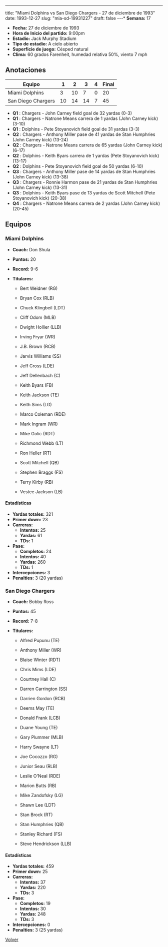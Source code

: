 ---
title: "Miami Dolphins vs San Diego Chargers - 27 de diciembre de 1993"
date: 1993-12-27
slug: "mia-sd-19931227"
draft: false
---* **Semana:** 17
* **Fecha:** 27 de diciembre de 1993
* **Hora de Inicio del partido:** 9:00pm
* **Estadio:** Jack Murphy Stadium
* **Tipo de estadio:** A cielo abierto
* **Superficie de juego:** Césped natural
* **Clima:** 60 grados Farenheit, humedad relativa 50%, viento 7 mph




## Anotaciones
| Equipo | 1 | 2 | 3 | 4 | Final |
|--------|---|---|---|---|-------|
| Miami Dolphins  | 3 | 10 | 7 | 0  | 20 |
| San Diego Chargers  | 10 | 14 | 14 | 7  | 45 |
* **Q1** : Chargers - John Carney field goal de 32 yardas (0-3)
* **Q1** : Chargers - Natrone Means carrera de 1 yardas (John Carney kick) (3-10)
* **Q1** : Dolphins - Pete Stoyanovich field goal de 31 yardas (3-3)
* **Q2** : Chargers - Anthony Miller pase de 41 yardas de Stan Humphries (John Carney kick) (13-24)
* **Q2** : Chargers - Natrone Means carrera de 65 yardas (John Carney kick) (6-17)
* **Q2** : Dolphins - Keith Byars carrera de 1 yardas (Pete Stoyanovich kick) (13-17)
* **Q2** : Dolphins - Pete Stoyanovich field goal de 50 yardas (6-10)
* **Q3** : Chargers - Anthony Miller pase de 14 yardas de Stan Humphries (John Carney kick) (13-38)
* **Q3** : Chargers - Ronnie Harmon pase de 21 yardas de Stan Humphries (John Carney kick) (13-31)
* **Q3** : Dolphins - Keith Byars pase de 13 yardas de Scott Mitchell (Pete Stoyanovich kick) (20-38)
* **Q4** : Chargers - Natrone Means carrera de 2 yardas (John Carney kick) (20-45)


## Equipos


### Miami Dolphins
* **Coach:** Don Shula
* **Puntos:** 20
* **Record:** 9-6
* **Titulares:** 

  * Bert Weidner (RG) 

  * Bryan Cox (RLB) 

  * Chuck Klingbeil (LDT) 

  * Cliff Odom (MLB) 

  * Dwight Hollier (LLB) 

  * Irving Fryar (WR) 

  * J.B. Brown (RCB) 

  * Jarvis Williams (SS) 

  * Jeff Cross (LDE) 

  * Jeff Dellenbach (C) 

  * Keith Byars (FB) 

  * Keith Jackson (TE) 

  * Keith Sims (LG) 

  * Marco Coleman (RDE) 

  * Mark Ingram (WR) 

  * Mike Golic (RDT) 

  * Richmond Webb (LT) 

  * Ron Heller (RT) 

  * Scott Mitchell (QB) 

  * Stephen Braggs (FS) 

  * Terry Kirby (RB) 

  * Vestee Jackson (LB) 

#### Estadísticas
* **Yardas totales:** 321
* **Primer down:** 23
* **Carreras:**
  * **Intentos:** 25
  * **Yardas:** 61
  * **TDs:** 1
* **Pase:**
  * **Completos:** 24
  * **Intentos:** 40
  * **Yardas:** 260
  * **TDs:** 1
* **Intercepciones:** 3
* **Penalties:** 3 (20 yardas)

### San Diego Chargers
* **Coach:** Bobby Ross
* **Puntos:** 45
* **Record:** 7-8
* **Titulares:** 

  * Alfred Pupunu (TE) 

  * Anthony Miller (WR) 

  * Blaise Winter (RDT) 

  * Chris Mims (LDE) 

  * Courtney Hall (C) 

  * Darren Carrington (SS) 

  * Darrien Gordon (RCB) 

  * Deems May (TE) 

  * Donald Frank (LCB) 

  * Duane Young (TE) 

  * Gary Plummer (MLB) 

  * Harry Swayne (LT) 

  * Joe Cocozzo (RG) 

  * Junior Seau (RLB) 

  * Leslie O'Neal (RDE) 

  * Marion Butts (RB) 

  * Mike Zandofsky (LG) 

  * Shawn Lee (LDT) 

  * Stan Brock (RT) 

  * Stan Humphries (QB) 

  * Stanley Richard (FS) 

  * Steve Hendrickson (LLB) 

#### Estadísticas
* **Yardas totales:** 459
* **Primer down:** 25
* **Carreras:**
  * **Intentos:** 37
  * **Yardas:** 220
  * **TDs:** 3
* **Pase:**
  * **Completos:** 19
  * **Intentos:** 30
  * **Yardas:** 248
  * **TDs:** 3
* **Intercepciones:** 0
* **Penalties:** 3 (25 yardas)


[Volver](/historia/1993)
